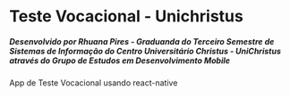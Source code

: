 # Teste Vocacional - Unichristus
##### Desenvolvido por Rhuana Pires - Graduanda do Terceiro Semestre de Sistemas de Informação do Centro Universitário Christus - UniChristus através do Grupo de Estudos em Desenvolvimento Mobile 
App de Teste Vocacional usando react-native
